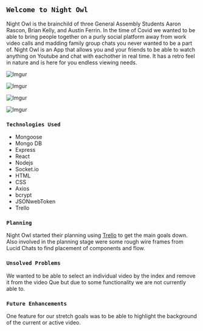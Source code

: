 
## `Welcome to Night Owl`

Night Owl is the brainchild of three General Assembly Students Aaron Rascon, Brian Kelly, and Austin Ferrin. In the time of Covid we wanted to be able to bring people together on a purly social platform away from work video calls and madding family group chats you never wanted to be a part of. Night Owl is an App that allows you and your friends to be able to watch anything on Youtube and chat with eachother in real time. It has a retro feel in nature and is here for you endless viewing needs. 

![Imgur](https://i.imgur.com/ZmZOQ1u.png)

![Imgur](https://i.imgur.com/7zKXAso.png)

![Imgur](https://i.imgur.com/XYKTtrk.png)

![Imgur](https://i.imgur.com/GVBFIrD.png)

### `Technologies Used`

- Mongoose 
- Mongo DB
- Express
- React
- Nodejs
- Socket.io
- HTML
- CSS
- Axios
- bcrypt
- JSONwebToken
- Trello 


### `Planning`

Night Owl started their planning using <a href="https://trello.com/b/tb68wuwn/youtube-react">Trello</a> to get the main goals down. Also involved in the planning stage were some rough wire frames from Lucid Chats to find placement of components and flow.

### `Unsolved Problems`

We wanted to be able to select an individual video by the index and remove it from the video Que but due to some functionality we are not currently able to. 


### `Future Enhancements`

One feature for our stretch goals was to be able to highlight the background of the current or active video. 


